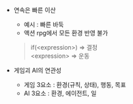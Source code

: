 - 연속은 빠른 이산
  - 예시 : 빠른 바둑
  - 액션 rpg에서 모든 환경 반영 불가
  > if(\<expression\>) => 결정    
  > \<expression\>	=> 운동
  
 - 게임괴 AI의 연관성 
   - 게임 3요소 : 환경(규칙, 상태), 행동, 목표
   - AI 3요소 : 환경, 에이전트, 일
   
   